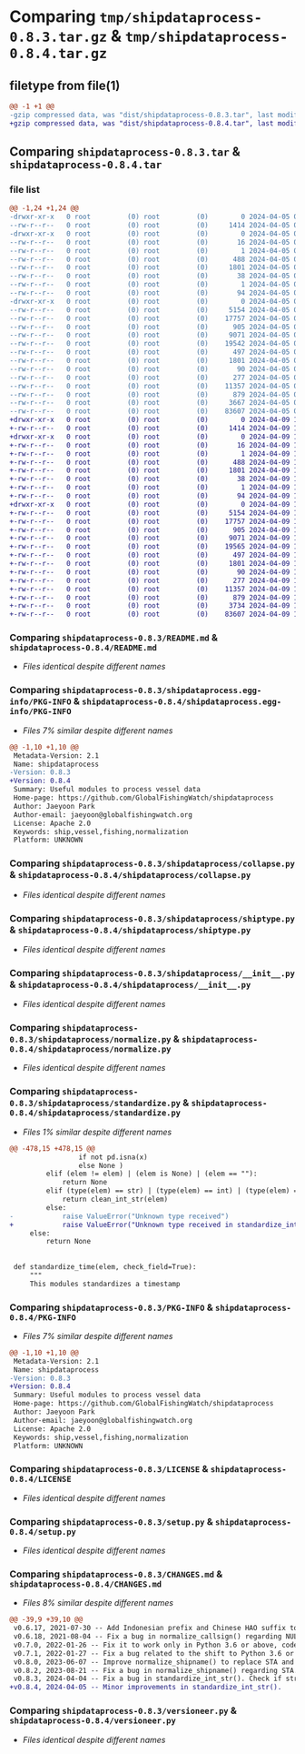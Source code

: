 # Comparing `tmp/shipdataprocess-0.8.3.tar.gz` & `tmp/shipdataprocess-0.8.4.tar.gz`

## filetype from file(1)

```diff
@@ -1 +1 @@
-gzip compressed data, was "dist/shipdataprocess-0.8.3.tar", last modified: Fri Apr  5 09:26:01 2024, max compression
+gzip compressed data, was "dist/shipdataprocess-0.8.4.tar", last modified: Tue Apr  9 17:44:49 2024, max compression
```

## Comparing `shipdataprocess-0.8.3.tar` & `shipdataprocess-0.8.4.tar`

### file list

```diff
@@ -1,24 +1,24 @@
-drwxr-xr-x   0 root         (0) root         (0)        0 2024-04-05 09:26:01.000000 shipdataprocess-0.8.3/
--rw-r--r--   0 root         (0) root         (0)     1414 2024-04-05 09:25:32.000000 shipdataprocess-0.8.3/README.md
-drwxr-xr-x   0 root         (0) root         (0)        0 2024-04-05 09:26:01.000000 shipdataprocess-0.8.3/shipdataprocess.egg-info/
--rw-r--r--   0 root         (0) root         (0)       16 2024-04-05 09:26:01.000000 shipdataprocess-0.8.3/shipdataprocess.egg-info/top_level.txt
--rw-r--r--   0 root         (0) root         (0)        1 2024-04-05 09:26:01.000000 shipdataprocess-0.8.3/shipdataprocess.egg-info/zip-safe
--rw-r--r--   0 root         (0) root         (0)      488 2024-04-05 09:26:01.000000 shipdataprocess-0.8.3/shipdataprocess.egg-info/SOURCES.txt
--rw-r--r--   0 root         (0) root         (0)     1801 2024-04-05 09:26:01.000000 shipdataprocess-0.8.3/shipdataprocess.egg-info/PKG-INFO
--rw-r--r--   0 root         (0) root         (0)       38 2024-04-05 09:26:01.000000 shipdataprocess-0.8.3/shipdataprocess.egg-info/requires.txt
--rw-r--r--   0 root         (0) root         (0)        1 2024-04-05 09:26:01.000000 shipdataprocess-0.8.3/shipdataprocess.egg-info/dependency_links.txt
--rw-r--r--   0 root         (0) root         (0)       94 2024-04-05 09:25:32.000000 shipdataprocess-0.8.3/pyproject.toml
-drwxr-xr-x   0 root         (0) root         (0)        0 2024-04-05 09:26:01.000000 shipdataprocess-0.8.3/shipdataprocess/
--rw-r--r--   0 root         (0) root         (0)     5154 2024-04-05 09:25:32.000000 shipdataprocess-0.8.3/shipdataprocess/collapse.py
--rw-r--r--   0 root         (0) root         (0)    17757 2024-04-05 09:25:32.000000 shipdataprocess-0.8.3/shipdataprocess/shiptype.py
--rw-r--r--   0 root         (0) root         (0)      905 2024-04-05 09:25:32.000000 shipdataprocess-0.8.3/shipdataprocess/__init__.py
--rw-r--r--   0 root         (0) root         (0)     9071 2024-04-05 09:25:32.000000 shipdataprocess-0.8.3/shipdataprocess/normalize.py
--rw-r--r--   0 root         (0) root         (0)    19542 2024-04-05 09:25:32.000000 shipdataprocess-0.8.3/shipdataprocess/standardize.py
--rw-r--r--   0 root         (0) root         (0)      497 2024-04-05 09:26:01.000000 shipdataprocess-0.8.3/shipdataprocess/_version.py
--rw-r--r--   0 root         (0) root         (0)     1801 2024-04-05 09:26:01.000000 shipdataprocess-0.8.3/PKG-INFO
--rw-r--r--   0 root         (0) root         (0)       90 2024-04-05 09:25:32.000000 shipdataprocess-0.8.3/MANIFEST.in
--rw-r--r--   0 root         (0) root         (0)      277 2024-04-05 09:26:01.000000 shipdataprocess-0.8.3/setup.cfg
--rw-r--r--   0 root         (0) root         (0)    11357 2024-04-05 09:25:32.000000 shipdataprocess-0.8.3/LICENSE
--rw-r--r--   0 root         (0) root         (0)      879 2024-04-05 09:25:32.000000 shipdataprocess-0.8.3/setup.py
--rw-r--r--   0 root         (0) root         (0)     3667 2024-04-05 09:25:32.000000 shipdataprocess-0.8.3/CHANGES.md
--rw-r--r--   0 root         (0) root         (0)    83607 2024-04-05 09:25:32.000000 shipdataprocess-0.8.3/versioneer.py
+drwxr-xr-x   0 root         (0) root         (0)        0 2024-04-09 17:44:49.000000 shipdataprocess-0.8.4/
+-rw-r--r--   0 root         (0) root         (0)     1414 2024-04-09 17:44:19.000000 shipdataprocess-0.8.4/README.md
+drwxr-xr-x   0 root         (0) root         (0)        0 2024-04-09 17:44:49.000000 shipdataprocess-0.8.4/shipdataprocess.egg-info/
+-rw-r--r--   0 root         (0) root         (0)       16 2024-04-09 17:44:48.000000 shipdataprocess-0.8.4/shipdataprocess.egg-info/top_level.txt
+-rw-r--r--   0 root         (0) root         (0)        1 2024-04-09 17:44:48.000000 shipdataprocess-0.8.4/shipdataprocess.egg-info/zip-safe
+-rw-r--r--   0 root         (0) root         (0)      488 2024-04-09 17:44:48.000000 shipdataprocess-0.8.4/shipdataprocess.egg-info/SOURCES.txt
+-rw-r--r--   0 root         (0) root         (0)     1801 2024-04-09 17:44:48.000000 shipdataprocess-0.8.4/shipdataprocess.egg-info/PKG-INFO
+-rw-r--r--   0 root         (0) root         (0)       38 2024-04-09 17:44:48.000000 shipdataprocess-0.8.4/shipdataprocess.egg-info/requires.txt
+-rw-r--r--   0 root         (0) root         (0)        1 2024-04-09 17:44:48.000000 shipdataprocess-0.8.4/shipdataprocess.egg-info/dependency_links.txt
+-rw-r--r--   0 root         (0) root         (0)       94 2024-04-09 17:44:19.000000 shipdataprocess-0.8.4/pyproject.toml
+drwxr-xr-x   0 root         (0) root         (0)        0 2024-04-09 17:44:49.000000 shipdataprocess-0.8.4/shipdataprocess/
+-rw-r--r--   0 root         (0) root         (0)     5154 2024-04-09 17:44:19.000000 shipdataprocess-0.8.4/shipdataprocess/collapse.py
+-rw-r--r--   0 root         (0) root         (0)    17757 2024-04-09 17:44:19.000000 shipdataprocess-0.8.4/shipdataprocess/shiptype.py
+-rw-r--r--   0 root         (0) root         (0)      905 2024-04-09 17:44:19.000000 shipdataprocess-0.8.4/shipdataprocess/__init__.py
+-rw-r--r--   0 root         (0) root         (0)     9071 2024-04-09 17:44:19.000000 shipdataprocess-0.8.4/shipdataprocess/normalize.py
+-rw-r--r--   0 root         (0) root         (0)    19565 2024-04-09 17:44:19.000000 shipdataprocess-0.8.4/shipdataprocess/standardize.py
+-rw-r--r--   0 root         (0) root         (0)      497 2024-04-09 17:44:49.000000 shipdataprocess-0.8.4/shipdataprocess/_version.py
+-rw-r--r--   0 root         (0) root         (0)     1801 2024-04-09 17:44:49.000000 shipdataprocess-0.8.4/PKG-INFO
+-rw-r--r--   0 root         (0) root         (0)       90 2024-04-09 17:44:19.000000 shipdataprocess-0.8.4/MANIFEST.in
+-rw-r--r--   0 root         (0) root         (0)      277 2024-04-09 17:44:49.000000 shipdataprocess-0.8.4/setup.cfg
+-rw-r--r--   0 root         (0) root         (0)    11357 2024-04-09 17:44:19.000000 shipdataprocess-0.8.4/LICENSE
+-rw-r--r--   0 root         (0) root         (0)      879 2024-04-09 17:44:19.000000 shipdataprocess-0.8.4/setup.py
+-rw-r--r--   0 root         (0) root         (0)     3734 2024-04-09 17:44:19.000000 shipdataprocess-0.8.4/CHANGES.md
+-rw-r--r--   0 root         (0) root         (0)    83607 2024-04-09 17:44:19.000000 shipdataprocess-0.8.4/versioneer.py
```

### Comparing `shipdataprocess-0.8.3/README.md` & `shipdataprocess-0.8.4/README.md`

 * *Files identical despite different names*

### Comparing `shipdataprocess-0.8.3/shipdataprocess.egg-info/PKG-INFO` & `shipdataprocess-0.8.4/shipdataprocess.egg-info/PKG-INFO`

 * *Files 7% similar despite different names*

```diff
@@ -1,10 +1,10 @@
 Metadata-Version: 2.1
 Name: shipdataprocess
-Version: 0.8.3
+Version: 0.8.4
 Summary: Useful modules to process vessel data
 Home-page: https://github.com/GlobalFishingWatch/shipdataprocess
 Author: Jaeyoon Park
 Author-email: jaeyoon@globalfishingwatch.org
 License: Apache 2.0
 Keywords: ship,vessel,fishing,normalization
 Platform: UNKNOWN
```

### Comparing `shipdataprocess-0.8.3/shipdataprocess/collapse.py` & `shipdataprocess-0.8.4/shipdataprocess/collapse.py`

 * *Files identical despite different names*

### Comparing `shipdataprocess-0.8.3/shipdataprocess/shiptype.py` & `shipdataprocess-0.8.4/shipdataprocess/shiptype.py`

 * *Files identical despite different names*

### Comparing `shipdataprocess-0.8.3/shipdataprocess/__init__.py` & `shipdataprocess-0.8.4/shipdataprocess/__init__.py`

 * *Files identical despite different names*

### Comparing `shipdataprocess-0.8.3/shipdataprocess/normalize.py` & `shipdataprocess-0.8.4/shipdataprocess/normalize.py`

 * *Files identical despite different names*

### Comparing `shipdataprocess-0.8.3/shipdataprocess/standardize.py` & `shipdataprocess-0.8.4/shipdataprocess/standardize.py`

 * *Files 1% similar despite different names*

```diff
@@ -478,15 +478,15 @@
                 if not pd.isna(x)
                 else None )
         elif (elem != elem) | (elem is None) | (elem == ""):
             return None
         elif (type(elem) == str) | (type(elem) == int) | (type(elem) == float):
             return clean_int_str(elem)
         else:
-            raise ValueError("Unknown type received")
+            raise ValueError("Unknown type received in standardize_int_str")
     else:
         return None
 
 
 def standardize_time(elem, check_field=True):
     """
     This modules standardizes a timestamp
```

### Comparing `shipdataprocess-0.8.3/PKG-INFO` & `shipdataprocess-0.8.4/PKG-INFO`

 * *Files 7% similar despite different names*

```diff
@@ -1,10 +1,10 @@
 Metadata-Version: 2.1
 Name: shipdataprocess
-Version: 0.8.3
+Version: 0.8.4
 Summary: Useful modules to process vessel data
 Home-page: https://github.com/GlobalFishingWatch/shipdataprocess
 Author: Jaeyoon Park
 Author-email: jaeyoon@globalfishingwatch.org
 License: Apache 2.0
 Keywords: ship,vessel,fishing,normalization
 Platform: UNKNOWN
```

### Comparing `shipdataprocess-0.8.3/LICENSE` & `shipdataprocess-0.8.4/LICENSE`

 * *Files identical despite different names*

### Comparing `shipdataprocess-0.8.3/setup.py` & `shipdataprocess-0.8.4/setup.py`

 * *Files identical despite different names*

### Comparing `shipdataprocess-0.8.3/CHANGES.md` & `shipdataprocess-0.8.4/CHANGES.md`

 * *Files 8% similar despite different names*

```diff
@@ -39,9 +39,10 @@
 v0.6.17, 2021-07-30 -- Add Indonesian prefix and Chinese HAO suffix to the list of prefix/suffix to be removed 
 v0.6.18, 2021-08-04 -- Fix a bug in normalize_callsign() regarding NULL/NONE  
 v0.7.0, 2022-01-26 -- Fix it to work only in Python 3.6 or above, codes are compliant with PEP8, dependencies are clearer (Django removed)   
 v0.7.1, 2022-01-27 -- Fix a bug related to the shift to Python 3.6 or above compatibility  
 v0.8.0, 2023-06-07 -- Improve normalize_shipname() to replace STA and STA. values to SANTA and fix discrepancy with the trailing 0s and suffix N
 v0.8.2, 2023-08-21 -- Fix a bug in normalize_shipname() regarding STA./STA replace feature.
 v0.8.3, 2024-04-04 -- Fix a bug in standardize_int_str(). Check if string is an integer before trying to cast.
+v0.8.4, 2024-04-05 -- Minor improvements in standardize_int_str().
```

### Comparing `shipdataprocess-0.8.3/versioneer.py` & `shipdataprocess-0.8.4/versioneer.py`

 * *Files identical despite different names*


